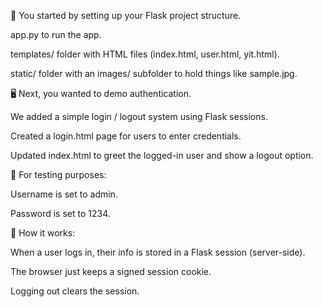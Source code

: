 📂 You started by setting up your Flask project structure.

app.py to run the app.

templates/ folder with HTML files (index.html, user.html, yit.html).

static/ folder with an images/ subfolder to hold things like sample.jpg.

🖥️ Next, you wanted to demo authentication.

We added a simple login / logout system using Flask sessions.

Created a login.html page for users to enter credentials.

Updated index.html to greet the logged-in user and show a logout option.

🔑 For testing purposes:

Username is set to admin.

Password is set to 1234.

💾 How it works:

When a user logs in, their info is stored in a Flask session (server-side).

The browser just keeps a signed session cookie.

Logging out clears the session.
